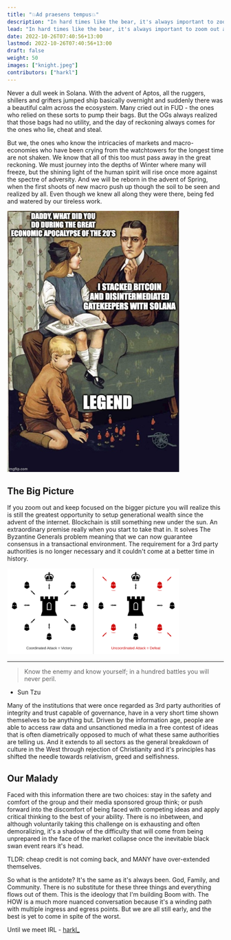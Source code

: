 ```yaml
---
title: "💥Ad praesens tempus💥"
description: "In hard times like the bear, it's always important to zoom out and get some perspective."
lead: "In hard times like the bear, it's always important to zoom out and get some perspective."
date: 2022-10-26T07:40:56+13:00
lastmod: 2022-10-26T07:40:56+13:00
draft: false
weight: 50
images: ["knight.jpeg"]
contributors: ["harkl"]
---
```


Never a dull week in Solana. With the advent of Aptos, all the ruggers, shillers and grifters jumped ship basically overnight and suddenly there was a beautiful calm across the ecosystem. Many cried out in FUD - the ones who relied on these sorts to pump their bags. But the OGs always realized that those bags had no utility, and the day of reckoning always comes for the ones who lie, cheat and steal.

But we, the ones who know the intricacies of markets and macro-economies who have been crying from the watchtowers for the longest time are not shaken. We know that all of this too must pass away in the great reckoning. We must journey into the depths of Winter where many will freeze, but the shining light of the human spirit will rise once more against the spectre of adversity. And we will be reborn in the advent of Spring, when the first shoots of new macro push up though the soil to be seen and realized by all. Even though we knew all along they were there, being fed and watered by our tireless work.

<img src="daddy.jpeg" alt="Daddy Meme" width="400"/>

## The Big Picture

If you zoom out and keep focused on the bigger picture you will realize this is still the greatest opportunity to setup generational wealth since the advent of the internet. Blockchain is still something new under the sun. An extraordinary premise really when you start to take that in. It solves The Byzantine Generals problem meaning that we can now guarantee consensus in a transactional environment. The requirement for a 3rd party authorities is no longer necessary and it couldn't come at a better time in history.

<img src="generals.png" alt="Byzantine Generals Problem" width="400"/>

<hr>

> Know the enemy and know yourself; in a hundred battles you will never peril.

- Sun Tzu

Many of the institutions that were once regarded as 3rd party authorities of integrity and trust capable of governance, have in a very short time shown themselves to be anything but. Driven by the information age, people are able to access raw data and unsanctioned media in a free contest of ideas that is often diametrically opposed to much of what these same authorities are telling us. And it extends to all sectors as the general breakdown of culture in the West through rejection of Christianity and it's principles has shifted the needle towards relativism, greed and selfishness.

## Our Malady

Faced with this information there are two choices: stay in the safety and comfort of the group and their media sponsored group think; or push forward into the discomfort of being faced with competing ideas and apply critical thinking to the best of your ability. There is no inbetween, and although voluntarily taking this challenge on is exhausting and often demoralizing, it's a shadow of the difficulty that will come from being unprepared in the face of the market collapse once the inevitable black swan event rears it's head.

TLDR: cheap credit is not coming back, and MANY have over-extended themselves.

So what is the antidote? It's the same as it's always been. God, Family, and Community. There is no substitute for these three things and everything flows out of them. This is the ideology that I'm building Boom with. The HOW is a much more nuanced conversation because it's a winding path with multiple ingress and egress points. But we are all still early, and the best is yet to come in spite of the worst.

Until we meet IRL - [harkl_](https://boom.army/#/social.boom.army/a/110693550018915728)
